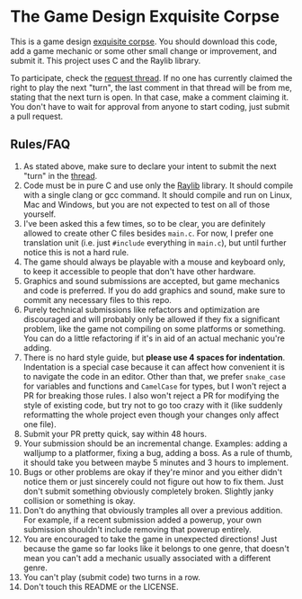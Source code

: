 # The Game Design Exquisite Corpse

This is a game design [exquisite corpse](https://en.wikipedia.org/wiki/Exquisite_corpse). You should download this code, add a game mechanic or some other small change or improvement, and submit it. This project uses C and the Raylib library.

To participate, check the [request thread](https://github.com/geajack/gdxc/issues/1). If no one has currently claimed the right to play the next "turn", the last comment in that thread will be from me, stating that the next turn is open. In that case, make a comment claiming it. You don't have to wait for approval from anyone to start coding, just submit a pull request.

## Rules/FAQ

1. As stated above, make sure to declare your intent to submit the next "turn" in the [thread](https://github.com/geajack/gdxc/issues/1).
2. Code must be in pure C and use only the [Raylib](https://www.raylib.com/) library. It should compile with a single clang or gcc command. It should compile and run on Linux, Mac and Windows, but you are not expected to test on all of those yourself.
3. I've been asked this a few times, so to be clear, you are definitely allowed to create other C files besides `main.c`. For now, I prefer one translation unit (i.e. just `#include` everything in `main.c`), but until further notice this is not a hard rule.
4. The game should always be playable with a mouse and keyboard only, to keep it accessible to people that don't have other hardware.
5. Graphics and sound submissions are accepted, but game mechanics and code is preferred. If you do add graphics and sound, make sure to commit any necessary files to this repo.
6. Purely technical submissions like refactors and optimization are discouraged and will probably only be allowed if they fix a significant problem, like the game not compiling on some platforms or something. You can do a little refactoring if it's in aid of an actual mechanic you're adding.
7. There is no hard style guide, but **please use 4 spaces for indentation**. Indentation is a special case because it can affect how convenient it is to navigate the code in an editor. Other than that, we prefer `snake_case` for variables and functions and `CamelCase` for types, but I won't reject a PR for breaking those rules. I also won't reject a PR for modifying the style of existing code, but try not to go too crazy with it (like suddenly reformatting the whole project even though your changes only affect one file).
8. Submit your PR pretty quick, say within 48 hours.
9. Your submission should be an incremental change. Examples: adding a walljump to a platformer, fixing a bug, adding a boss. As a rule of thumb, it should take you between maybe 5 minutes and 3 hours to implement.
10. Bugs or other problems are okay if they're minor and you either didn't notice them or just sincerely could not figure out how to fix them. Just don't submit something obviously completely broken. Slightly janky collision or something is okay.
11. Don't do anything that obviously tramples all over a previous addition. For example, if a recent submission added a powerup, your own submission shouldn't include removing that powerup entirely.
12. You are encouraged to take the game in unexpected directions! Just because the game so far looks like it belongs to one genre, that doesn't mean you can't add a mechanic usually associated with a different genre.
13. You can't play (submit code) two turns in a row.
14. Don't touch this README or the LICENSE.